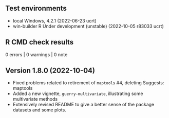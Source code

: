 ## Test environments
* local Windows, 4.2.1 (2022-06-23 ucrt)
* win-builder R Under development (unstable) (2022-10-05 r83033 ucrt)

## R CMD check results

0 errors | 0 warnings | 0 note

## Version 1.8.0 (2022-10-04)

* Fixed problems related to retirement of `maptools` #4, deleting Suggests: maptools
* Added a new vignette, `guerry-multivariate`, illustrating some multivariate methods
* Extensively revised README to give a better sense of the package datasets and some plots.
